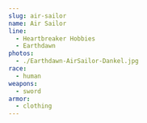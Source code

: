 ```yaml
---
slug: air-sailor
name: Air Sailor
line:
  - Heartbreaker Hobbies
  - Earthdawn
photos:
  - ./Earthdawn-AirSailor-Dankel.jpg
race:
  - human
weapons:
  - sword
armor:
  - clothing
---
```

